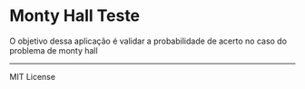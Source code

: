 # Monty Hall Teste

O objetivo dessa aplicação é validar a probabilidade de acerto no caso do problema de monty hall

---

MIT License